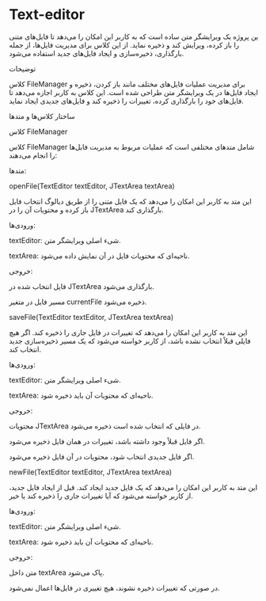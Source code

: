 # Text-editor


ین پروژه یک ویرایشگر متن ساده است که به کاربر این امکان را می‌دهد تا فایل‌های متنی را باز کرده، ویرایش کند و ذخیره نماید. از این کلاس برای مدیریت فایل‌ها، از جمله بارگذاری، ذخیره‌سازی و ایجاد فایل‌های جدید استفاده می‌شود.


توضیحات

کلاس FileManager برای مدیریت عملیات فایل‌های مختلف مانند باز کردن، ذخیره و ایجاد فایل‌ها در یک ویرایشگر متن طراحی شده است. این کلاس به کاربر اجازه می‌دهد تا فایل‌های خود را بارگذاری کرده، تغییرات را ذخیره کند و فایل‌های جدیدی ایجاد نماید.


ساختار کلاس‌ها و متدها

کلاس FileManager

کلاس FileManager شامل متدهای مختلفی است که عملیات مربوط به مدیریت فایل‌ها را انجام می‌دهند:

متدها:

openFile(TextEditor textEditor, JTextArea textArea)

این متد به کاربر این امکان را می‌دهد که یک فایل متنی را از طریق دیالوگ انتخاب فایل باز کرده و محتویات آن را در JTextArea بارگذاری کند.


ورودی‌ها:


textEditor: شیء اصلی ویرایشگر متن.


textArea: ناحیه‌ای که محتویات فایل در آن نمایش داده می‌شود.


خروجی:


فایل انتخاب شده در JTextArea بارگذاری می‌شود.


مسیر فایل در متغیر currentFile ذخیره می‌شود.


saveFile(TextEditor textEditor, JTextArea textArea)

این متد به کاربر این امکان را می‌دهد که تغییرات در فایل جاری را ذخیره کند. اگر هیچ فایلی قبلاً انتخاب نشده باشد، از کاربر خواسته می‌شود که یک مسیر ذخیره‌سازی جدید انتخاب کند.


ورودی‌ها:


textEditor: شیء اصلی ویرایشگر متن.


textArea: ناحیه‌ای که محتویات آن باید ذخیره شود.


خروجی:


محتویات JTextArea در فایلی که انتخاب شده است ذخیره می‌شود.


اگر فایل قبلاً وجود داشته باشد، تغییرات در همان فایل ذخیره می‌شود.


اگر فایل جدیدی انتخاب شود، محتویات در آن فایل ذخیره می‌شود.


newFile(TextEditor textEditor, JTextArea textArea)

این متد به کاربر این امکان را می‌دهد که یک فایل جدید ایجاد کند. قبل از ایجاد فایل جدید، از کاربر خواسته می‌شود که آیا تغییرات جاری را ذخیره کند یا خیر.


ورودی‌ها:


textEditor: شیء اصلی ویرایشگر متن.


textArea: ناحیه‌ای که محتویات آن باید ذخیره شود.


خروجی:


متن داخل textArea پاک می‌شود.


در صورتی که تغییرات ذخیره نشوند، هیچ تغییری در فایل‌ها اعمال نمی‌شود.
